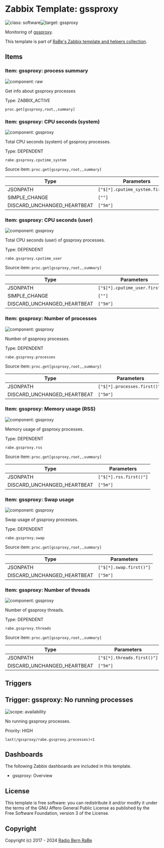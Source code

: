 # Zabbix Template: gssproxy

![class: software](https://img.shields.io/badge/class-software-00c9bf)![target: gssproxy](https://img.shields.io/badge/target-gssproxy-00c9bf)

Monitoring of [gssproxy](https://pagure.io/gssproxy).

This template is part of [RaBe's Zabbix template and helpers
collection](https://github.com/radiorabe/rabe-zabbix).


## Items

### Item: gssproxy: process summary

![component: raw](https://img.shields.io/badge/component-raw-00c9bf)

Get info about gssproxy processes

Type: ZABBIX_ACTIVE

```
proc.get[gssproxy,root,,summary]
```

### Item: gssproxy: CPU seconds (system)

![component: gssproxy](https://img.shields.io/badge/component-gssproxy-00c9bf)

Total CPU seconds (system) of gssproxy processes.

Type: DEPENDENT

```
rabe.gssproxy.cputime_system
```
Source item: `proc.get[gssproxy,root,,summary]`

| Type | Parameters |
| ---- | ---------- |
| JSONPATH | `["$[*].cputime_system.first()"]` |
| SIMPLE_CHANGE | `[""]` |
| DISCARD_UNCHANGED_HEARTBEAT | `["5m"]` |

### Item: gssproxy: CPU seconds (user)

![component: gssproxy](https://img.shields.io/badge/component-gssproxy-00c9bf)

Total CPU seconds (user) of gssproxy processes.

Type: DEPENDENT

```
rabe.gssproxy.cputime_user
```
Source item: `proc.get[gssproxy,root,,summary]`

| Type | Parameters |
| ---- | ---------- |
| JSONPATH | `["$[*].cputime_user.first()"]` |
| SIMPLE_CHANGE | `[""]` |
| DISCARD_UNCHANGED_HEARTBEAT | `["5m"]` |

### Item: gssproxy: Number of processes

![component: gssproxy](https://img.shields.io/badge/component-gssproxy-00c9bf)

Number of gssproxy processes.

Type: DEPENDENT

```
rabe.gssproxy.processes
```
Source item: `proc.get[gssproxy,root,,summary]`

| Type | Parameters |
| ---- | ---------- |
| JSONPATH | `["$[*].processes.first()"]` |
| DISCARD_UNCHANGED_HEARTBEAT | `["5m"]` |

### Item: gssproxy: Memory usage (RSS)

![component: gssproxy](https://img.shields.io/badge/component-gssproxy-00c9bf)

Memory usage of gssproxy processes.

Type: DEPENDENT

```
rabe.gssproxy.rss
```
Source item: `proc.get[gssproxy,root,,summary]`

| Type | Parameters |
| ---- | ---------- |
| JSONPATH | `["$[*].rss.first()"]` |
| DISCARD_UNCHANGED_HEARTBEAT | `["5m"]` |

### Item: gssproxy: Swap usage

![component: gssproxy](https://img.shields.io/badge/component-gssproxy-00c9bf)

Swap usage of gssproxy processes.

Type: DEPENDENT

```
rabe.gssproxy.swap
```
Source item: `proc.get[gssproxy,root,,summary]`

| Type | Parameters |
| ---- | ---------- |
| JSONPATH | `["$[*].swap.first()"]` |
| DISCARD_UNCHANGED_HEARTBEAT | `["5m"]` |

### Item: gssproxy: Number of threads

![component: gssproxy](https://img.shields.io/badge/component-gssproxy-00c9bf)

Number of gssproxy threads.

Type: DEPENDENT

```
rabe.gssproxy.threads
```
Source item: `proc.get[gssproxy,root,,summary]`

| Type | Parameters |
| ---- | ---------- |
| JSONPATH | `["$[*].threads.first()"]` |
| DISCARD_UNCHANGED_HEARTBEAT | `["5m"]` |

## Triggers

## Trigger: gssproxy: No running processes

![scope: availability](https://img.shields.io/badge/scope-availability-00c9bf)

No running gssproxy processes.

Priority: HIGH

```
last(/gssproxy/rabe.gssproxy.processes)<1
```

## Dashboards

The following Zabbix dashboards are included in this template.
* gssproxy: Overview

## License

This template is free software: you can redistribute it and/or modify it under
the terms of the GNU Affero General Public License as published by the Free
Software Foundation, version 3 of the License.

## Copyright

Copyright (c) 2017 - 2024 [Radio Bern RaBe](http://www.rabe.ch)
